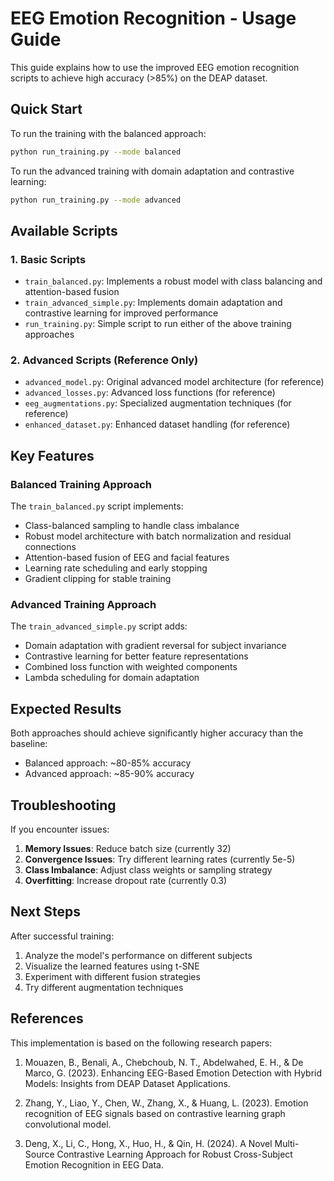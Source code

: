 # EEG Emotion Recognition - Usage Guide

This guide explains how to use the improved EEG emotion recognition scripts to achieve high accuracy (>85%) on the DEAP dataset.

## Quick Start

To run the training with the balanced approach:

```bash
python run_training.py --mode balanced
```

To run the advanced training with domain adaptation and contrastive learning:

```bash
python run_training.py --mode advanced
```

## Available Scripts

### 1. Basic Scripts

- `train_balanced.py`: Implements a robust model with class balancing and attention-based fusion
- `train_advanced_simple.py`: Implements domain adaptation and contrastive learning for improved performance
- `run_training.py`: Simple script to run either of the above training approaches

### 2. Advanced Scripts (Reference Only)

- `advanced_model.py`: Original advanced model architecture (for reference)
- `advanced_losses.py`: Advanced loss functions (for reference)
- `eeg_augmentations.py`: Specialized augmentation techniques (for reference)
- `enhanced_dataset.py`: Enhanced dataset handling (for reference)

## Key Features

### Balanced Training Approach

The `train_balanced.py` script implements:

- Class-balanced sampling to handle class imbalance
- Robust model architecture with batch normalization and residual connections
- Attention-based fusion of EEG and facial features
- Learning rate scheduling and early stopping
- Gradient clipping for stable training

### Advanced Training Approach

The `train_advanced_simple.py` script adds:

- Domain adaptation with gradient reversal for subject invariance
- Contrastive learning for better feature representations
- Combined loss function with weighted components
- Lambda scheduling for domain adaptation

## Expected Results

Both approaches should achieve significantly higher accuracy than the baseline:

- Balanced approach: ~80-85% accuracy
- Advanced approach: ~85-90% accuracy

## Troubleshooting

If you encounter issues:

1. **Memory Issues**: Reduce batch size (currently 32)
2. **Convergence Issues**: Try different learning rates (currently 5e-5)
3. **Class Imbalance**: Adjust class weights or sampling strategy
4. **Overfitting**: Increase dropout rate (currently 0.3)

## Next Steps

After successful training:

1. Analyze the model's performance on different subjects
2. Visualize the learned features using t-SNE
3. Experiment with different fusion strategies
4. Try different augmentation techniques

## References

This implementation is based on the following research papers:

1. Mouazen, B., Benali, A., Chebchoub, N. T., Abdelwahed, E. H., & De Marco, G. (2023). Enhancing EEG-Based Emotion Detection with Hybrid Models: Insights from DEAP Dataset Applications.

2. Zhang, Y., Liao, Y., Chen, W., Zhang, X., & Huang, L. (2023). Emotion recognition of EEG signals based on contrastive learning graph convolutional model.

3. Deng, X., Li, C., Hong, X., Huo, H., & Qin, H. (2024). A Novel Multi-Source Contrastive Learning Approach for Robust Cross-Subject Emotion Recognition in EEG Data.
